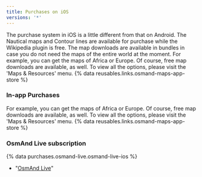 ```yaml
---
title: Purchases on iOS
versions: '*' 
---
```


The purchase system in iOS is a little different from that on Android. The Nautical maps and Contour lines are available for purchase while the Wikipedia plugin is free. The map downloads are available in bundles in case you do not need the maps of the entire world at the moment. For example, you can get the maps of Africa or Europe. Of course, free map downloads are available, as well. To view all the options, please visit the 'Maps & Resources' menu. {% data reusables.links.osmand-maps-app-store %}



### In-app Purchases
For example, you can get the maps of Africa or Europe. Of course, free map downloads are available, as well. To view all the options, please visit the 'Maps & Resources' menu. {% data reusables.links.osmand-maps-app-store %}


### OsmAnd Live subscription
{% data purchases.osmand-live.osmand-live-ios %}
- "[OsmAnd Live](/purchases/osmand-live/osmand-live-ios)"

